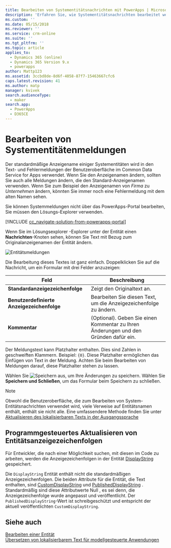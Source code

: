 ```yaml
---
title: Bearbeiten von Systementitätsnachrichten mit PowerApps | MicrosoftDocs
description: 'Erfahren Sie, wie Systementitätsnachrichten bearbeitet werden'
ms.custom: ''
ms.date: 05/15/2018
ms.reviewer: ''
ms.service: crm-online
ms.suite: ''
ms.tgt_pltfrm: ''
ms.topic: article
applies_to:
  - Dynamics 365 (online)
  - Dynamics 365 Version 9.x
  - powerapps
author: Mattp123
ms.assetid: 3ccbd8de-8d6f-4058-87f7-15463667cfc6
caps.latest.revision: 41
ms.author: matp
manager: kvivek
search.audienceType:
  - maker
search.app:
  - PowerApps
  - D365CE
---
```

# <a name="edit-system-entity-messages"></a>Bearbeiten von Systementitätenmeldungen

Der standardmäßige Anzeigename einiger Systementitäten wird in den Text- und Fehlermeldungen der Benutzeroberfläche im Common Data Service for Apps verwendet. Wenn Sie den Anzeigenamen ändern, sollten Sie auch alle Meldungen ändern, die den Standard-Anzeigenamen verwenden. Wenn Sie zum Beispiel den Anzeigenamen von *Firma* zu *Unternehmen* ändern, könnten Sie immer noch eine Fehlermeldung mit dem alten Namen sehen.  

Sie können Systemmeldungen nicht über das PowerApps-Portal bearbeiten, Sie müssen den Lösungs-Explorer verwenden.

[!INCLUDE [cc_navigate-solution-from-powerapps-portal](../../includes/cc_navigate-solution-from-powerapps-portal.md)]

Wenn Sie im Lösungsexplorer -Explorer unter der Entität einen **Nachrichten**-Knoten sehen, können Sie Text mit Bezug zum Originalanzeigenamen der Entität ändern. 

![Entitätsmeldungen](../model-driven-apps/media/entity-messages.png)

Die Bearbeitung dieses Textes ist ganz einfach. Doppelklicken Sie auf die Nachricht, um ein Formular mit drei Felder anzuzeigen:  
  
|Feld|Beschreibung|  
|-----------|-----------------|  
|**Standardanzeigezeichenfolge**|Zeigt den Originaltext an.|  
|**Benutzerdefinierte Anzeigezeichenfolge**|Bearbeiten Sie diesen Text, um die Anzeigezeichenfolge zu ändern.|  
|**Kommentar**|(Optional). Geben Sie einen Kommentar zu Ihren Änderungen und den Gründen dafür ein.|  
  
Der Meldungstext kann Platzhalter enthalten. Dies sind Zahlen in geschweiften Klammern. Beispiel: `{0}`. Diese Platzhalter ermöglichen das Einfügen von Text in der Meldung. Achten Sie beim Bearbeiten von Meldungen darauf, diese Platzhalter stehen zu lassen. 

Wählen Sie ![Speichern](media/save-entity-icon-solution-explorer.png) aus, um Ihre Änderungen zu speichern. Wählen Sie **Speichern und Schließen**, um das Formular beim Speichern zu schließen.

> [!NOTE]
> Obwohl die Benutzeroberfläche, die zum Bearbeiten von System-Entitätsnachrichten verwendet wird, viele Verweise auf Entitätsnamen enthält, enthält sie nicht alle. Eine umfassendere Methode finden Sie unter [Aktualisieren des lokalisierbaren Texts in der Ausgangssprache](../model-driven-apps/translate-localizable-text.md#updating-localizable-text-in-the-base-language)

## <a name="programmatically-update-entity-display-strings"></a>Programmgesteuertes Aktualisieren von Entitätsanzeigezeichenfolgen

Für Entwickler, die nach einer Möglichkeit suchen, mit diesen im Code zu arbeiten, werden die Anzeigezeichenfolgen in der Entität [DisplayString](../../developer/common-data-service/reference/entities/displaystring.md) gespeichert. 

Die `DisplayString` Entität enthält nicht die standardmäßigen Anzeigezeichenfolgen. Die beiden Attribute für die Entität, die Text enthalten, sind [CustomDisplayString](../../developer/common-data-service/reference/entities/displaystring.md#BKMK_CustomDisplayString) und [PublishedDisplayString](../../developer/common-data-service/reference/entities/displaystring.md#BKMK_PublishedDisplayString) . Standardmäßig sind diese Attributwerte Null , es sei denn, die Anzeigezeichenfolge wurde angepasst und veröffentlicht. Der `PublishedDisplayString`-Wert ist schreibgeschützt und entspricht der aktuell veröffentlichten `CustomDisplayString`.
 
## <a name="see-also"></a>Siehe auch
[Bearbeiten einer Entität](edit-entities.md)<br />
[Übersetzen von lokalisierbarem Text für modellgesteuerte Anwendungen](../model-driven-apps/translate-localizable-text.md)
